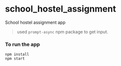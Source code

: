# school_hostel_assignment
School hostel assignment app

> used `prompt-async` npm package to get input.

### To run the app
```
npm install
npm start
```

